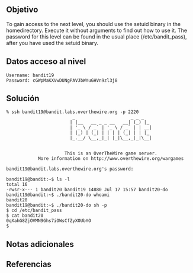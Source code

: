 ## Objetivo
To gain access to the next level, you should use the setuid binary in the homedirectory. Execute it without arguments to find out how to use it. The password for this level can be found in the usual place (/etc/bandit_pass), after you have used the setuid binary.
## Datos  acceso al nivel
```
Username: bandit19
Password: cGWpMaKXVwDUNgPAVJbWYuGHVn9zl3j8
```
## Solución
```
% ssh bandit19@bandit.labs.overthewire.org -p 2220
                         _                     _ _ _   
                        | |__   __ _ _ __   __| (_) |_ 
                        | '_ \ / _` | '_ \ / _` | | __|
                        | |_) | (_| | | | | (_| | | |_ 
                        |_.__/ \__,_|_| |_|\__,_|_|\__|
                                                       

                      This is an OverTheWire game server. 
            More information on http://www.overthewire.org/wargames

bandit19@bandit.labs.overthewire.org's password:
```

```
bandit19@bandit:~$ ls -l
total 16
-rwsr-x--- 1 bandit20 bandit19 14880 Jul 17 15:57 bandit20-do
bandit19@bandit:~$ ./bandit20-do whoami
bandit20
bandit19@bandit:~$ ./bandit20-do sh -p
$ cd /etc/bandit_pass
$ cat bandit20
0qXahG8ZjOVMN9Ghs7iOWsCfZyXOUbYO
$ 
```
## Notas adicionales
## Referencias